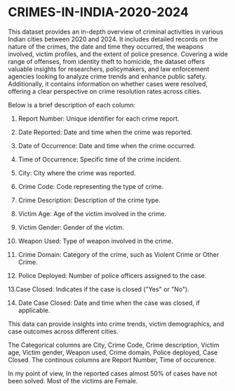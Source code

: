 # CRIMES-IN-INDIA-2020-2024

This dataset provides an in-depth overview of criminal activities in various Indian cities between 2020 and 2024. It includes detailed records on the nature of the crimes, the date and time they occurred, the weapons involved, victim profiles, and the extent of police presence. Covering a wide range of offenses, from identity theft to homicide, the dataset offers valuable insights for researchers, policymakers, and law enforcement agencies looking to analyze crime trends and enhance public safety. Additionally, it contains information on whether cases were resolved, offering a clear perspective on crime resolution rates across cities.

Below is a brief description of each column:

1. Report Number: 
 Unique identifier for each crime report.

2. Date Reported: 
 Date and time when the crime was reported.

3. Date of Occurrence: 
 Date and time when the crime occurred.

4. Time of Occurrence: 
 Specific time of the crime incident.

5. City:
 City where the crime was reported.

6. Crime Code:
 Code representing the type of crime.

7. Crime Description:
 Description of the crime type.

8. Victim Age:
 Age of the victim involved in the crime.

9. Victim Gender:
 Gender of the victim.

10. Weapon Used:
 Type of weapon involved in the crime.

11. Crime Domain:
 Category of the crime, such as Violent Crime or Other Crime.

12. Police Deployed:
 Number of police officers assigned to the case.

13.Case Closed:
 Indicates if the case is closed ("Yes" or "No").

14. Date Case Closed:
 Date and time when the case was closed, if applicable.

This data can provide insights into crime trends, victim demographics, and case outcomes across different cities.


The Categorical columns are City, Crime Code, Crime description, Victim age, Victim gender, Weapon used, Crime domain, Police deployed, Case Closed.
The continous columns are Report Number, Time of occurence.

In my point of view, In the reported cases almost 50% of cases have not been solved.
Most of the victims are Female.
